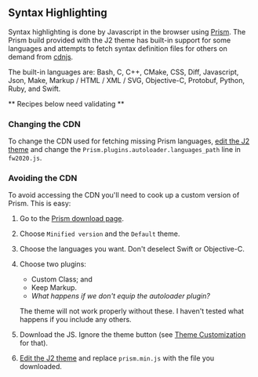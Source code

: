 ## Syntax Highlighting

Syntax highlighting is done by Javascript in the browser using
[Prism](https://prismjs.com).  The Prism build provided with the J2 theme has
built-in support for some languages and attempts to fetch syntax definition
files for others on demand from [cdnjs](https://cdnjs.com).

The built-in languages are: Bash, C, C++, CMake, CSS, Diff, Javascript, Json,
Make, Markup / HTML / XML / SVG, Objective-C, Protobuf, Python, Ruby, and Swift.

** Recipes below need validating **

### Changing the CDN

To change the CDN used for fetching missing Prism languages,
[edit the J2 theme](???) and change the
`Prism.plugins.autoloader.languages_path` line in `fw2020.js`.

### Avoiding the CDN

To avoid accessing the CDN you'll need to cook up a custom version of Prism.
This is easy:
1. Go to the [Prism download page](https://prismjs.com/download.html).
2. Choose `Minified version` and the `Default` theme.
3. Choose the languages you want.  Don't deselect Swift or Objective-C.
4. Choose two plugins:
    * Custom Class; and
    * Keep Markup.
    * _What happens if we don't equip the autoloader plugin?_

   The theme will not work properly without these.  I haven't tested what
   happens if you include any others.
5. Download the JS.  Ignore the theme button (see [Theme Customization](???)
    for that).
6. [Edit the J2 theme](???) and replace `prism.min.js` with the file you
   downloaded.
